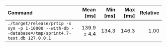 | Command | Mean [ms] | Min [ms] | Max [ms] | Relative |
|:---|---:|---:|---:|---:|
| `./target/release/prtip -s syn -p 1-10000 --with-db --database=/tmp/sprint4.7-test.db 127.0.0.1` | 139.9 ± 4.4 | 134.3 | 146.3 | 1.00 |
